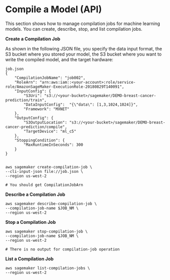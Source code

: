 # Compile a Model \(API\)<a name="neo-job-compilation-cli"></a>

This section shows how to manage compilation jobs for machine learning models\. You can create, describe, stop, and list compilation jobs\. 

**Create a Compilation Job**

As shown in the following JSON file, you specify the data input format, the S3 bucket where you stored your model, the S3 bucket where you want to write the compiled model, and the target hardware:

```
job.json
{
    "CompilationJobName": "job002",
    "RoleArn": "arn:aws:iam::<your-account>:role/service-role/AmazonSageMaker-ExecutionRole-20180829T140091",
    "InputConfig": {
        "S3Uri": "s3://<your-bucket>/sagemaker/DEMO-breast-cancer-prediction/train",
        "DataInputConfig":  "{\"data\": [1,3,1024,1024]}",
        "Framework": "MXNET"
    },
    "OutputConfig": {
        "S3OutputLocation": "s3://<your-bucket>/sagemaker/DEMO-breast-cancer-prediction/compile",
        "TargetDevice": "ml_c5"
    },
    "StoppingCondition": {
        "MaxRuntimeInSeconds": 300
    }
}


aws sagemaker create-compilation-job \
--cli-input-json file://job.json \
--region us-west-2 

# You should get CompilationJobArn
```

**Describe a Compilation Job**

```
aws sagemaker describe-compilation-job \
--compilation-job-name $JOB_NM \
--region us-west-2
```

**Stop a Compilation Job**

```
aws sagemaker stop-compilation-job \
--compilation-job-name $JOB_NM \
--region us-west-2

# There is no output for compilation-job operation
```

**List a Compilation Job**

```
aws sagemaker list-compilation-jobs \
--region us-west-2
```